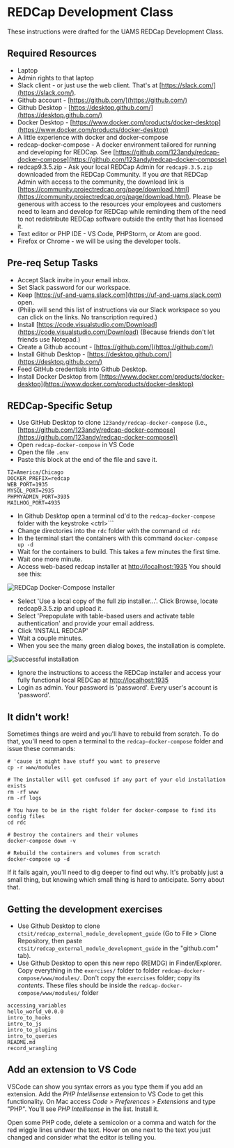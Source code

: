 # REDCap Development Class

These instructions were drafted for the UAMS REDCap Development Class. 

## Required Resources
- Laptop
- Admin rights to that laptop
- Slack client - or just use the web client. That's at [https://slack.com/](https://slack.com/).
- Github account - [https://github.com/](https://github.com/)
- Github Desktop - [https://desktop.github.com/](https://desktop.github.com/)
- Docker Desktop - [https://www.docker.com/products/docker-desktop](https://www.docker.com/products/docker-desktop)
- A little experience with docker and docker-compose
- redcap-docker-compose - A docker environment tailored for running and developing for REDCap. See [https://github.com/123andy/redcap-docker-compose](https://github.com/123andy/redcap-docker-compose)
- redcap9.3.5.zip - Ask your local REDCap Admin for `redcap9.3.5.zip` downloaded from the REDCap Community. If you _are_ that REDCap Admin with access to the community, the download link is [https://community.projectredcap.org/page/download.html](https://community.projectredcap.org/page/download.html). Please be generous with access to the resources your employees and customers need to learn and develop for REDCap while reminding them of the need to not redistribute REDCap software outside the entity that has licensed it.
- Text editor or PHP IDE - VS Code, PHPStorm, or Atom are good.
- Firefox or Chrome - we will be using the developer tools.


## Pre-req Setup Tasks

- Accept Slack invite in your email inbox.
- Set Slack password for our workspace.
- Keep [https://uf-and-uams.slack.com](https://uf-and-uams.slack.com) open.
- (Philip will send this list of instructions via our Slack workspace so you can click on the links. No transcription required.)
- Install [https://code.visualstudio.com/Download](https://code.visualstudio.com/Download) (Because friends don't let friends use Notepad.)
- Create a Github account - [https://github.com/](https://github.com/)
- Install Github Desktop - [https://desktop.github.com/](https://desktop.github.com/)
- Feed GitHub credentials into Github Desktop.
- Install Docker Desktop from [https://www.docker.com/products/docker-desktop](https://www.docker.com/products/docker-desktop)


## REDCap-Specific Setup

- Use GitHub Desktop to clone `123andy/redcap-docker-compose` (i.e., [https://github.com/123andy/redcap-docker-compose](https://github.com/123andy/redcap-docker-compose))
- Open `redcap-docker-compose` in VS Code
- Open the file `.env`
- Paste this block at the end of the file and save it.

```
TZ=America/Chicago
DOCKER_PREFIX=redcap
WEB_PORT=1935
MYSQL_PORT=2935
PHPMYADMIN_PORT=3935
MAILHOG_PORT=4935
```

- In Github Desktop open a terminal cd'd to the `redcap-docker-compose` folder with the keystroke \<ctrl\>```
- Change directories into the `rdc` folder with the command `cd rdc`
- In the terminal start the containers with this command `docker-compose up -d`
- Wait for the containers to build. This takes a few minutes the first time.
- Wait one more minute.
- Access web-based redcap installer at [http://localhost:1935](http://localhost:1935) You should see this:

![REDCap Docker-Compose Installer](/assets/img/installer.png)

- Select 'Use a local copy of the full zip installer...'. Click Browse, locate redcap9.3.5.zip and upload it. 
- Select 'Prepopulate with table-based users and activate table authentication' and provide _your_ email address.
- Click 'INSTALL REDCAP'
- Wait a couple minutes.
- When you see the many green dialog boxes, the installation is complete.

![Successful installation](/assets/img/successful_installation.png)

- Ignore the instructions to access the REDCap installer and access your fully functional local REDCap at [http://localhost:1935](http://localhost:1935)
- Login as admin. Your password is 'password'. Every user's account is 'password'.


## It didn't work!

Sometimes things are weird and you'll have to rebuild from scratch. To do that, you'll need to open a terminal to the `redcap-docker-compose` folder and issue these commands:

```
# 'cause it might have stuff you want to preserve
cp -r www/modules .

# The installer will get confused if any part of your old installation exists
rm -rf www
rm -rf logs

# You have to be in the right folder for docker-compose to find its config files
cd rdc

# Destroy the containers and their volumes
docker-compose down -v

# Rebuild the containers and volumes from scratch
docker-compose up -d
```

If it fails again, you'll need to dig deeper to find out why. It's probably just a small thing, but knowing which small thing is hard to anticipate. Sorry about that.


## Getting the development exercises

- Use Github Desktop to clone `ctsit/redcap_external_module_development_guide` (Go to File > Clone Repository, then paste `ctsit/redcap_external_module_development_guide` in the "github.com" tab).
- Use Github Desktop to open this new repo (REMDG) in Finder/Explorer. Copy everything in the `exercises/` folder to folder `redcap-docker-compose/www/modules/`. Don't copy the `exercises` folder; copy its _contents_.  These files should be inside the `redcap-docker-compose/www/modules/` folder 

```
accessing_variables
hello_world_v0.0.0
intro_to_hooks
intro_to_js
intro_to_plugins
intro_to_queries
README.md
record_wrangling
```

## Add an extension to VS Code

VSCode can show you syntax errors as you type them if you add an extension. Add the _PHP Intellisense_ extension to VS Code to get this functionality.  On Mac access _Code > Preferences > Extensions_ and type "PHP". You'll see _PHP Intellisense_ in the list. Install it.

Open some PHP code, delete a semicolon or a comma and watch for the red wiggle lines undwer the text. Hover on one next to the text you just changed and consider what the editor is telling you.

